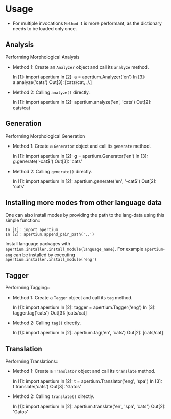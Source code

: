 Usage
=====

- For multiple invocations `Method 1` is more performant, as the dictionary needs to be loaded only once.

Analysis
--------

Performing Morphological Analysis

- Method 1: Create an `Analyzer` object and call its `analyze` method.


    In [1]: import apertium
    In [2]: a = apertium.Analyzer('en')
    In [3]: a.analyze('cats')
    Out[3]: [cats/cat<n><pl>, ./.<sent>]


- Method 2: Calling `analyze()` directly.


    In [1]: import apertium
    In [2]: apertium.analyze('en', 'cats')
    Out[2]: cats/cat<n><pl>


Generation
----------

Performing Morphological Generation

- Method 1:  Create a `Generator` object and call its `generate` method.


    In [1]: import apertium
    In [2]: g = apertium.Generator('en')
    In [3]: g.generate('-cat<n><pl>$')
    Out[3]: 'cats'


- Method 2: Calling `generate()` directly.

    In [1]: import apertium
    In [2]: apertium.generate('en', '-cat<n><pl>$')
    Out[2]: 'cats'

Installing more modes from other language data
----------------------------------------------

One can also install modes by providing the path to the lang-data using this simple function::

    In [1]: import apertium
    In [2]: apertium.append_pair_path('..')

Install language packages with `apertium.installer.install_module(language_name)`. For example `apertium-eng` can be installed by executing `apertium.installer.install_module('eng')`

Tagger
------

Performing Tagging::

- Method 1:  Create a `Tagger` object and call its `tag` method.


    In [1]: import apertium
    In [2]: tagger = apertium.Tagger('eng')
    In [3]: tagger.tag('cats')
    Out[3]: [cats/cat<n><pl>]


- Method 2: Calling `tag()` directly.


    In [1]: import apertium
    In [2]: apertium.tag('en', 'cats')
    Out[2]: [cats/cat<n><pl>]

Translation
-----------

Performing Translations::

- Method 1:  Create a `Translator` object and call its `translate` method.


    In [1]: import apertium
    In [2]: t = apertium.Translator('eng', 'spa')
    In [3]: t.translate('cats')
    Out[3]: 'Gatos'


- Method 2: Calling `translate()` directly.


    In [1]: import apertium
    In [2]: apertium.translate('en', 'spa', 'cats')
    Out[2]: 'Gatos'
